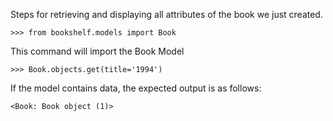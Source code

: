 Steps for retrieving and displaying all attributes of the book we just created.

```
>>> from bookshelf.models import Book
```
This command will import the Book Model

```
>>> Book.objects.get(title='1994')
```

If the model contains data, the expected output is as follows:
```
<Book: Book object (1)>
```